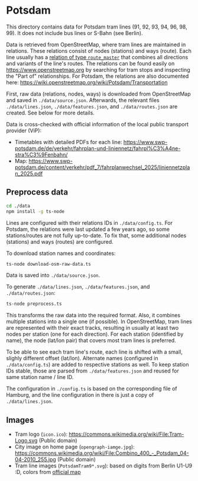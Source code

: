 # Potsdam

This directory contains data for Potsdam tram lines (91, 92, 93, 94, 96, 98, 99).
It does not include bus lines or S-Bahn (see Berlin).

Data is retrieved from OpenStreetMap, where tram lines are maintained in relations.
These relations consist of nodes (stations) and ways (route).
Each line usually has a [relation of type `route_master`](https://wiki.openstreetmap.org/w/index.php?title=Relation:route_master&uselang=en) that combines all directions and variants of the line's routes.
The relations can be found easily on <https://www.openstreetmap.org> by searching for tram stops and inspecting the "Part of" relationships.
For Potsdam, the relations are also documented here: <https://wiki.openstreetmap.org/wiki/Potsdam/Transportation>

First, raw data (relations, nodes, ways) is downloaded from OpenStreetMap and saved in `./data/source.json`.
Afterwards, the relevant files `./data/lines.json`, `./data/features.json`, and `./data/routes.json` are created.
See below for more details.

Data is cross-checked with official information of the local public transport provider (ViP):

- Timetables with detailed PDFs for each line: <https://www.swp-potsdam.de/de/verkehr/fahrplan-und-liniennetz/fahrpl%C3%A4ne-stra%C3%9Fenbahn/>
- Map: <https://www.swp-potsdam.de/content/verkehr/pdf_7/fahrplanwechsel_2025/liniennetzplan_2025.pdf>

## Preprocess data

```bash
cd ./data
npm install -g ts-node
```

Lines are configured with their relations IDs in `./data/config.ts`.
For Potsdam, the relations were last updated a few years ago, so some stations/routes are not fully up-to-date.
To fix that, some additional nodes (stations) and ways (routes) are configured.

To download station names and coordinates:

```bash
ts-node download-osm-raw-data.ts
```

Data is saved into `./data/source.json`.

To generate `./data/lines.json`, `./data/features.json`, and `./data/routes.json`:

```bash
ts-node preprocess.ts
```

This transforms the raw data into the required format.
Also, it combines multiple stations into a single one (if possible).
In OpenStreetMap, tram lines are represented with their exact tracks, resulting in usually at least two nodes per station (one for each direction).
For each station (identified by name), the node (lat/lon pair) that covers most tram lines is preferred.

To be able to see each tram line's route, each line is shifted with a small, slighly different offset (lat/lon).
Alternate names (configured in `./data/config.ts`) are added to respective stations as well.
To keep station IDs stable, those are parsed from `./data/features.json` and reused for same station name / line ID.

The configuration in `./config.ts` is based on the corresponding file of Hamburg, and the line configuration in there is just a copy of `./data/lines.json`.

## Images

- Tram logo (`icon.ico`): <https://commons.wikimedia.org/wiki/File:Tram-Logo.svg> (Public domain)
- City image on home page (`opengraph-iamge.jpg`): <https://commons.wikimedia.org/wiki/File:Combino_400_-_Potsdam_04-04-2010_255.jpg> (Public domain)
- Tram line images (`PotsdamTram9*.svg`): based on digits from Berlin U1-U9 :D, colors from [official map](https://www.swp-potsdam.de/content/verkehr/pdf_7/fahrplanwechsel_2025/liniennetzplan_2025.pdf)
